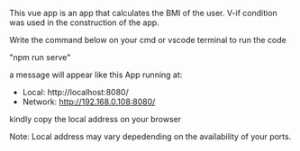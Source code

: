 This vue app is an app that calculates the BMI of the user. V-if condition was used in the construction of the app.

Write the command below on your cmd or vscode terminal to run the code

"npm run serve"

a message will appear like this
App running at:
  - Local:   http://localhost:8080/
  - Network: http://192.168.0.108:8080/

kindly copy the local address on your browser

Note: Local address may vary depedending on the availability of your ports.
